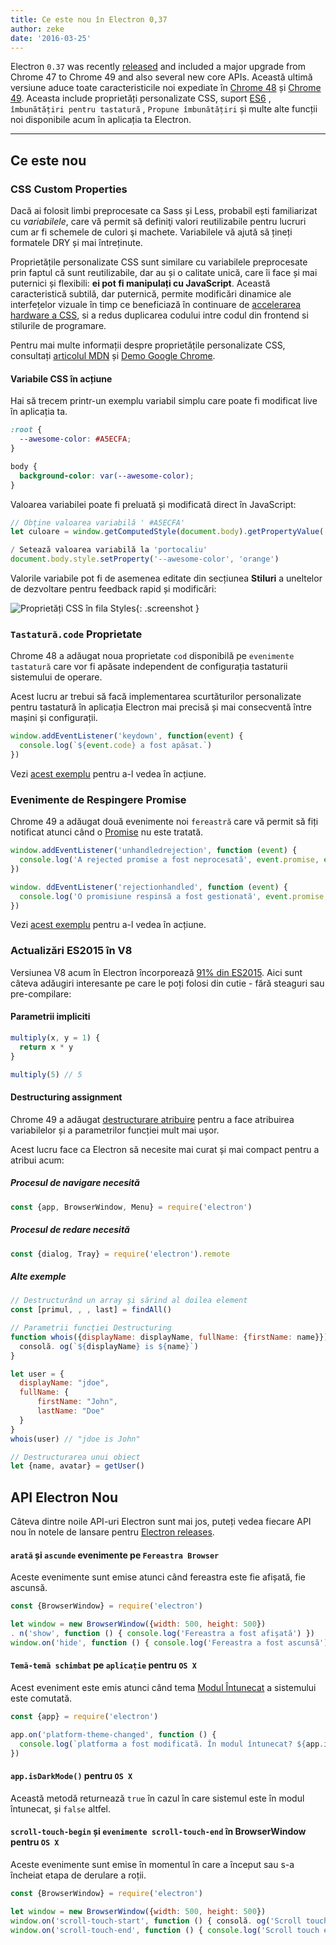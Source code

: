 ```yaml
---
title: Ce este nou în Electron 0,37
author: zeke
date: '2016-03-25'
---
```


Electron `0.37` was recently [released](https://github.com/electron/electron/releases) and included a major upgrade from Chrome 47 to Chrome 49 and also several new core APIs. Această ultimă versiune aduce toate caracteristicile noi expediate în [Chrome 48](http://blog.chromium.org/2015/12/chrome-48-beta-present-to-cast-devices_91.html) și [Chrome 49](http://blog.chromium.org/2016/02/chrome-49-beta-css-custom-properties.html). Aceasta include proprietăți personalizate CSS, suport [ES6](http://www.ecma-international.org/ecma-262/6.0/) , `îmbunătățiri pentru tastatură` , `Propune îmbunătățiri` și multe alte funcții noi disponibile acum în aplicația ta Electron.

---

## Ce este nou

### CSS Custom Properties

Dacă ai folosit limbi preprocesate ca Sass și Less, probabil ești familiarizat cu *variabilele*, care vă permit să definiţi valori reutilizabile pentru lucruri cum ar fi schemele de culori şi machete. Variabilele vă ajută să țineți formatele DRY și mai întreținute.

Proprietățile personalizate CSS sunt similare cu variabilele preprocesate prin faptul că sunt reutilizabile, dar au și o calitate unică, care îi face și mai puternici și flexibili: **ei pot fi manipulați cu JavaScript**. Această caracteristică subtilă, dar puternică, permite modificări dinamice ale interfețelor vizuale în timp ce beneficiază în continuare de [accelerarea hardware a CSS](https://developer.mozilla.org/en-US/Apps/Fundamentals/Performance/Performance_fundamentals#Use_CSS_animations_and_transitions), si a redus duplicarea codului intre codul din frontend si stilurile de programare.

Pentru mai multe informații despre proprietățile personalizate CSS, consultați [articolul MDN](https://developer.mozilla.org/en-US/docs/Web/CSS/Using_CSS_variables) și [Demo Google Chrome](https://googlechrome.github.io/samples/css-custom-properties/).

#### Variabile CSS în acțiune

Hai să trecem printr-un exemplu variabil simplu care poate fi modificat live în aplicația ta.

```css
:root {
  --awesome-color: #A5ECFA;
}

body {
  background-color: var(--awesome-color);
}
```

Valoarea variabilei poate fi preluată și modificată direct în JavaScript:

```js
// Obține valoarea variabilă ' #A5ECFA'
let culoare = window.getComputedStyle(document.body).getPropertyValue('--awesome-color')

/ Setează valoarea variabilă la 'portocaliu'
document.body.style.setProperty('--awesome-color', 'orange')
```

Valorile variabile pot fi de asemenea editate din secțiunea **Stiluri** a uneltelor de dezvoltare pentru feedback rapid și modificări:

![Proprietăți CSS în fila Styles](https://cloud.githubusercontent.com/assets/671378/13991612/1d10eb9c-f0d6-11e5-877b-c4dbc59f1209.gif){: .screenshot }

### `Tastatură.code` Proprietate

Chrome 48 a adăugat noua proprietate `cod` disponibilă pe `evenimente tastatură` care vor fi apăsate independent de configurația tastaturii sistemului de operare.

Acest lucru ar trebui să facă implementarea scurtăturilor personalizate pentru tastatură în aplicația Electron mai precisă și mai consecventă între mașini și configurații.

```js
window.addEventListener('keydown', function(event) {
  console.log(`${event.code} a fost apăsat.`)
})
```

Vezi [acest exemplu](https://googlechrome.github.io/samples/keyboardevent-code-attribute/) pentru a-l vedea în acțiune.

### Evenimente de Respingere Promise

Chrome 49 a adăugat două evenimente noi `fereastră` care vă permit să fiți notificat atunci când o [Promise](https://developer.mozilla.org/en-US/docs/Web/JavaScript/Reference/Global_Objects/Promise) nu este tratată.

```js
window.addEventListener('unhandledrejection', function (event) {
  console.log('A rejected promise a fost neprocesată', event.promise, event.reason)
})

window. ddEventListener('rejectionhandled', function (event) {
  console.log('O promisiune respinsă a fost gestionată', event.promise, event.reason)
})
```

Vezi [acest exemplu](https://googlechrome.github.io/samples/promise-rejection-events/index.html) pentru a-l vedea în acțiune.

### Actualizări ES2015 în V8

Versiunea V8 acum în Electron încorporează [91% din ES2015](https://kangax.github.io/compat-table/es6/#chrome49). Aici sunt câteva adăugiri interesante pe care le poți folosi din cutie - fără steaguri sau pre-compilare:

#### Parametrii impliciti

```js
multiply(x, y = 1) {
  return x * y
}

multiply(5) // 5
```

#### Destructuring assignment

Chrome 49 a adăugat [destructurare atribuire](https://developer.mozilla.org/en-US/docs/Web/JavaScript/Reference/Operators/Destructuring_assignment) pentru a face atribuirea variabilelor și a parametrilor funcției mult mai ușor.

Acest lucru face ca Electron să necesite mai curat și mai compact pentru a atribui acum:

##### Procesul de navigare necesită

```js
const {app, BrowserWindow, Menu} = require('electron')
```

##### Procesul de redare necesită

```js
const {dialog, Tray} = require('electron').remote
```

##### Alte exemple

```js
// Destructurând un array și sărind al doilea element
const [primul, , , last] = findAll()

// Parametrii funcției Destructuring
function whois({displayName: displayName, fullName: {firstName: name}}){
  consolă. og(`${displayName} is ${name}`)
}

let user = {
  displayName: "jdoe",
  fullName: {
      firstName: "John",
      lastName: "Doe"
  }
}
whois(user) // "jdoe is John"

// Destructurarea unui obiect
let {name, avatar} = getUser()
```

## API Electron Nou

Câteva dintre noile API-uri Electron sunt mai jos, puteți vedea fiecare API nou în notele de lansare pentru [Electron releases](https://github.com/electron/electron/releases).

#### `arată` și `ascunde` evenimente pe `Fereastra Browser`

Aceste evenimente sunt emise atunci când fereastra este fie afișată, fie ascunsă.

```js
const {BrowserWindow} = require('electron')

let window = new BrowserWindow({width: 500, height: 500})
. n('show', function () { console.log('Fereastra a fost afişată') })
window.on('hide', function () { console.log('Fereastra a fost ascunsă') })
```

#### `Temă-temă schimbat` pe `aplicație` pentru `OS X`

Acest eveniment este emis atunci când tema [Modul Întunecat](https://discussions.apple.com/thread/6661740) a sistemului este comutată.

```js
const {app} = require('electron')

app.on('platform-theme-changed', function () {
  console.log(`platforma a fost modificată. În modul întunecat? ${app.isDarkMode()}`)
})
```

#### `app.isDarkMode()` pentru `OS X`

Această metodă returnează `true` în cazul în care sistemul este în modul întunecat, și `false` altfel.

#### `scroll-touch-begin` și `evenimente scroll-touch-end` în BrowserWindow pentru `OS X`

Aceste evenimente sunt emise în momentul în care a început sau s-a încheiat etapa de derulare a roții.

```js
const {BrowserWindow} = require('electron')

let window = new BrowserWindow({width: 500, height: 500})
window.on('scroll-touch-start', function () { consolă. og('Scroll touch started') })
window.on('scroll-touch-end', function () { console.log('Scroll touch ended') })
```

